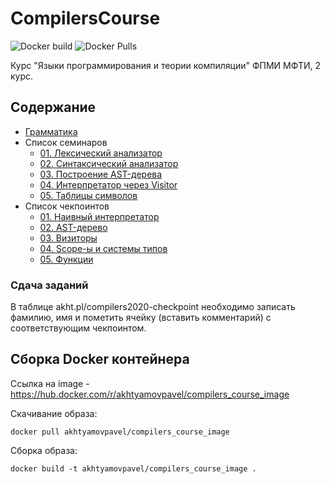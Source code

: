 # CompilersCourse

![Docker build](https://img.shields.io/docker/cloud/build/akhtyamovpavel/compilers_course_image) ![Docker Pulls](https://img.shields.io/docker/pulls/akhtyamovpavel/compilers_course_image)

Курс "Языки программирования и теории компиляции" ФПМИ МФТИ, 2 курс.

## Содержание

* [Грамматика](/reqs-draft.md)
* Список семинаров
    - [01. Лексический анализатор](/01-scanners)
    - [02. Синтаксический анализатор](/02-parsers)
    - [03. Построение AST-дерева](/03-parsers-with-ast)
    - [04. Интерпретатор через Visitor](/04-visitors)
    - [05. Таблицы символов](/05-variable-scopes)
* Список чекпоинтов
    - [01. Наивный интерпретатор](/milestones/01-naive-interpreter.md)
    - [02. AST-дерево](/milestones/02-ast-tree.md)
    - [03. Визиторы](/milestones/03-visitors.md)
    - [04. Scope-ы и системы типов](/milestones/04-scopes.md)
    - [05. Функции](/milestones/05-functions.md)
    

### Сдача заданий

В таблице akht.pl/compilers2020-checkpoint необходимо записать фамилию, имя и пометить ячейку (вставить комментарий) с соответствующим чекпоинтом.

## Сборка Docker контейнера
Ссылка на image - https://hub.docker.com/r/akhtyamovpavel/compilers_course_image

Скачивание образа:
```
docker pull akhtyamovpavel/compilers_course_image
```
Сборка образа:
```
docker build -t akhtyamovpavel/compilers_course_image .
```
